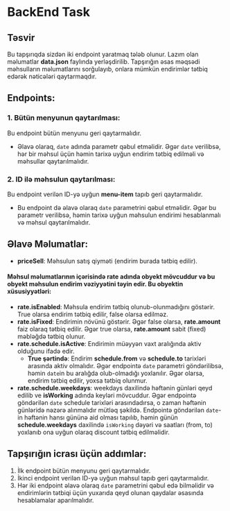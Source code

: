 # BackEnd Task

## Təsvir
Bu tapşırıqda sizdən iki endpoint yaratmaq tələb olunur. Lazım olan məlumatlar **data.json** faylında yerləşdirilib. Tapşırığın əsas məqsədi məhsulların məlumatlarını sorğulayıb, onlara mümkün endirimlər tətbiq edərək nəticələri qaytarmaqdır.

## Endpoints:

### 1. Bütün menyunun qaytarılması:
Bu endpoint bütün menyunu geri qaytarmalıdır.
- Əlavə olaraq, `date` adında parametr qəbul etməlidir. Əgər `date` verilibsə, hər bir məhsul üçün həmin tarixə uyğun endirim tətbiq edilməli və məhsullar qaytarılmalıdır.

### 2. ID ilə məhsulun qaytarılması:
Bu endpoint verilən ID-yə uyğun **menu-item** tapıb geri qaytarmalıdır.
- Bu endpoint də əlavə olaraq `date` parametrini qəbul etməlidir. Əgər bu parametr verilibsə, həmin tarixə uyğun məhsulun endirimi hesablanmalı və məhsul qaytarılmalıdır.


## Əlavə Məlumatlar:
- **priceSell**: Məhsulun satış qiyməti (endirim burada tətbiq edilir).
#### Məhsul məlumatlarının içərisində **rate** adında obyekt mövcuddur və bu obyekt məhsulun endirim vəziyyətini təyin edir. Bu obyektin xüsusiyyətləri:

- **rate.isEnabled**: Məhsula endirim tətbiq olunub-olunmadığını göstərir. True olarsa endirim tətbiq edilir, false olarsa edilməz.
- **rate.isFixed**: Endirimin növünü göstərir. Əgər false olarsa, **rate.amount** faiz olaraq tətbiq edilir. Əgər true olarsa, **rate.amount** sabit (fixed) məbləğdə tətbiq olunur.
- **rate.schedule.isActive**: Endirimin müəyyən vaxt aralığında aktiv olduğunu ifadə edir.
    - **True şərtində**: Endirim **schedule.from** və **schedule.to** tarixləri arasında aktiv olmalıdır. Əgər endpointə `date` parametri göndərilibsə, həmin `date`in bu aralığda olub-olmadığı yoxlanılır. Əgər olarsa, endirim tətbiq edilir, yoxsa tətbiq olunmur.
- **rate.schedule.weekdays**: weekdays daxilində həftənin günləri qeyd edilib ve **isWorking** adında keyləri mövcuddur. Əgər endpointə göndərilən `date` schedule tarixləri arasındadırsa, o zaman həftənin günləridə nəzərə alınmalıdır mütləq şəkildə. Endpointə göndərilən `date`-in həftənin hansı gününə aid olması tapılıb, həmin günün **schedule.weekdays** daxilində `isWorking` dəyəri və saatları (from, to) yoxlanıb ona uyğun olaraq discount tətbiq edilməlidir.
  

## Tapşırığın icrası üçün addımlar:
1. İlk endpoint bütün menyunu geri qaytarmalıdır.
2. İkinci endpoint verilən ID-yə uyğun məhsul tapıb geri qaytarmalıdır.
3. Hər iki endpoint əlavə olaraq `date` parametrini qəbul edə bilməlidir və endirimlərin tətbiqi üçün yuxarıda qeyd olunan qaydalar əsasında hesablamalar aparılmalıdır.